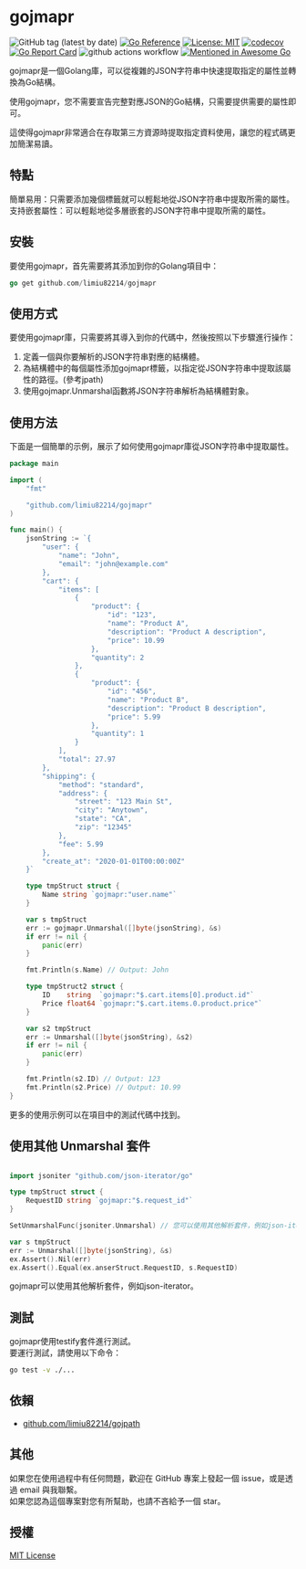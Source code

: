 # gojmapr

![GitHub tag (latest by date)](https://img.shields.io/github/v/tag/limiu82214/gojmapr?label=version) [![Go Reference](https://pkg.go.dev/badge/github.com/limiu82214/gojmapr.svg)](https://pkg.go.dev/github.com/limiu82214/gojmapr) [![License: MIT](https://img.shields.io/badge/License-MIT-yellow.svg)](https://opensource.org/licenses/MIT) [![codecov](https://codecov.io/gh/limiu82214/gojmapr/branch/master/graph/badge.svg?token=0XAK9BB5WL)](https://codecov.io/gh/limiu82214/gojmapr) [![Go Report Card](https://goreportcard.com/badge/github.com/limiu82214/gojmapr)](https://goreportcard.com/report/github.com/limiu82214/gojmapr) ![github actions workflow](https://github.com/limiu82214/gojmapr/actions/workflows/lint.yml/badge.svg) [![Mentioned in Awesome Go](https://awesome.re/mentioned-badge.svg)](https://github.com/avelino/awesome-go)  

gojmapr是一個Golang庫，可以從複雜的JSON字符串中快速提取指定的屬性並轉換為Go結構。

使用gojmapr，您不需要宣告完整對應JSON的Go結構，只需要提供需要的屬性即可。

這使得gojmapr非常適合在存取第三方資源時提取指定資料使用，讓您的程式碼更加簡潔易讀。

## 特點

簡單易用：只需要添加幾個標籤就可以輕鬆地從JSON字符串中提取所需的屬性。
支持嵌套屬性：可以輕鬆地從多層嵌套的JSON字符串中提取所需的屬性。

## 安裝

要使用gojmapr，首先需要將其添加到你的Golang項目中：

```go
go get github.com/limiu82214/gojmapr
```

## 使用方式

要使用gojmapr庫，只需要將其導入到你的代碼中，然後按照以下步驟進行操作：

1. 定義一個與你要解析的JSON字符串對應的結構體。
2. 為結構體中的每個屬性添加gojmapr標籤，以指定從JSON字符串中提取該屬性的路徑。(參考jpath)
3. 使用gojmapr.Unmarshal函數將JSON字符串解析為結構體對象。

## 使用方法

下面是一個簡單的示例，展示了如何使用gojmapr庫從JSON字符串中提取屬性。

```go
package main

import (
    "fmt"

    "github.com/limiu82214/gojmapr"
)

func main() {
    jsonString := `{
        "user": {
            "name": "John",
            "email": "john@example.com"
        },
        "cart": {
            "items": [
                {
                    "product": {
                        "id": "123",
                        "name": "Product A",
                        "description": "Product A description",
                        "price": 10.99
                    },
                    "quantity": 2
                },
                {
                    "product": {
                        "id": "456",
                        "name": "Product B",
                        "description": "Product B description",
                        "price": 5.99
                    },
                    "quantity": 1
                }
            ],
            "total": 27.97
        },
        "shipping": {
            "method": "standard",
            "address": {
                "street": "123 Main St",
                "city": "Anytown",
                "state": "CA",
                "zip": "12345"
            },
            "fee": 5.99
        },
        "create_at": "2020-01-01T00:00:00Z"
    }`

    type tmpStruct struct {
        Name string `gojmapr:"user.name"`
    }

    var s tmpStruct
    err := gojmapr.Unmarshal([]byte(jsonString), &s)
    if err != nil {
        panic(err)
    }

    fmt.Println(s.Name) // Output: John

    type tmpStruct2 struct {
        ID    string  `gojmapr:"$.cart.items[0].product.id"`
        Price float64 `gojmapr:"$.cart.items.0.product.price"`
    }

    var s2 tmpStruct
    err := Unmarshal([]byte(jsonString), &s2)
    if err != nil {
        panic(err)
    }

    fmt.Println(s2.ID) // Output: 123
    fmt.Println(s2.Price) // Output: 10.99
}
```

更多的使用示例可以在項目中的測試代碼中找到。

## 使用其他 Unmarshal 套件

```go

import jsoniter "github.com/json-iterator/go"

type tmpStruct struct {
    RequestID string `gojmapr:"$.request_id"`
}

SetUnmarshalFunc(jsoniter.Unmarshal) // 您可以使用其他解析套件，例如json-iterator

var s tmpStruct
err := Unmarshal([]byte(jsonString), &s)
ex.Assert().Nil(err)
ex.Assert().Equal(ex.anserStruct.RequestID, s.RequestID)
```

gojmapr可以使用其他解析套件，例如json-iterator。

## 測試

gojmapr使用testify套件進行測試。  
要運行測試，請使用以下命令：

```bash
go test -v ./...
```

## 依賴

* [github.com/limiu82214/gojpath](http://github.com/limiu82214/gojpath)

## 其他

如果您在使用過程中有任何問題，歡迎在 GitHub 專案上發起一個 issue，或是透過 email 與我聯繫。  
如果您認為這個專案對您有所幫助，也請不吝給予一個 star。

## 授權

[MIT License](./LICENSE)
